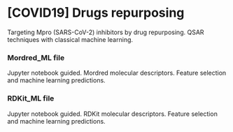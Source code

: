 # [COVID19] Drugs repurposing
Targeting Mpro (SARS-CoV-2) inhibitors by drug repurposing. QSAR techniques with classical machine learning.

### Mordred_ML file
Jupyter notebook guided.
Mordred molecular descriptors. Feature selection and machine learning predictions.

### RDKit_ML file
Jupyter notebook guided.
RDKit molecular descriptors. Feature selection and machine learning predictions. 
